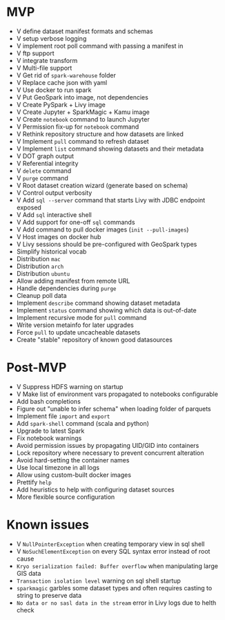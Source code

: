 # MVP
- V define dataset manifest formats and schemas
- V setup verbose logging
- V implement root poll command with passing a manifest in
- V ftp support
- V integrate transform
- V Multi-file support
- V Get rid of `spark-warehouse` folder
- V Replace cache json with yaml
- V Use docker to run spark
- V Put GeoSpark into image, not dependencies
- V Create PySpark + Livy image
- V Create Jupyter + SparkMagic + Kamu image
- V Create `notebook` command to launch Jupyter
- V Permission fix-up for `notebook` command
- V Rethink repository structure and how datasets are linked
- V Implement `pull` command to refresh dataset
- V Implement `list` command showing datasets and their metadata
- V DOT graph output
- V Referential integrity
- V `delete` command
- V `purge` command
- V Root dataset creation wizard (generate based on schema)
- V Control output verbosity
- V Add `sql --server` command that starts Livy with JDBC endpoint exposed
- V Add `sql` interactive shell
- V Add support for one-off `sql` commands
- V Add command to pull docker images (`init --pull-images`)
- V Host images on docker hub
- V Livy sessions should be pre-configured with GeoSpark types
- Simplify historical vocab
- Distribution `mac`
- Distribution `arch`
- Distribution `ubuntu`
- Allow adding manifest from remote URL
- Handle dependencies during `purge`
- Cleanup poll data
- Implement `describe` command showing dataset metadata
- Implement `status` command showing which data is out-of-date
- Implement recursive mode for `pull` command
- Write version metainfo for later upgrades
- Force `pull` to update uncacheable datasets
- Create "stable" repository of known good datasources

# Post-MVP
- V Suppress HDFS warning on startup
- V Make list of environment vars propagated to notebooks configurable
- Add bash completions
- Figure out "unable to infer schema" when loading folder of parquets
- Implement file `import` and `export`
- Add `spark-shell` command (scala and python)
- Upgrade to latest Spark
- Fix notebook warnings
- Avoid permission issues by propagating UID/GID into containers
- Lock repository where necessary to prevent concurrent alteration
- Avoid hard-setting the container names
- Use local timezone in all logs
- Allow using custom-built docker images
- Prettify `help`
- Add heuristics to help with configuring dataset sources
- More flexible source configuration

# Known issues
- V `NullPointerException` when creating temporary view in sql shell
- V `NoSuchElementException` on every SQL syntax error instead of root cause
- `Kryo serialization failed: Buffer overflow` when manipulating large GIS data
- `Transaction isolation level` warning on sql shell startup
- `sparkmagic` garbles some dataset types and often requires casting to string to preserve data
- `No data or no sasl data in the stream` error in Livy logs due to helth check
